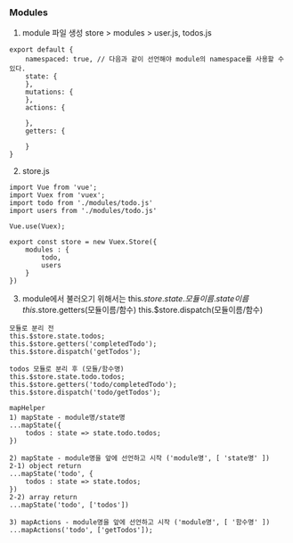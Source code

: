 ### Modules
1) module 파일 생성
store > modules > user.js, todos.js 
```
export default {
    namespaced: true, // 다음과 같이 선언해야 module의 namespace를 사용할 수 있다.
    state: {
    },
    mutations: {
    },
    actions: {

    },
    getters: {

    }
}
```
2) store.js
```
import Vue from 'vue';
import Vuex from 'vuex';
import todo from './modules/todo.js'
import users from './modules/todo.js'

Vue.use(Vuex);

export const store = new Vuex.Store({
    modules : {
        todo,
        users
    }
})
```
3) module에서 불러오기 위해서는 
this.$store.state.모듈이름.state이름
this.$store.getters(모듈이름/함수)
this.$store.dispatch(모듈이름/함수)

```
모듈로 분리 전
this.$store.state.todos;
this.$store.getters('completedTodo');
this.$store.dispatch('getTodos');

todos 모듈로 분리 후 (모듈/함수명)
this.$store.state.todo.todos;
this.$store.getters('todo/completedTodo');
this.$store.dispatch('todo/getTodos');

mapHelper
1) mapState - module명/state명
...mapState({
    todos : state => state.todo.todos; 
})

2) mapState - module명을 앞에 선언하고 시작 ('module명', [ 'state명' ])
2-1) object return
...mapState('todo', {
    todos : state => state.todos;
})
2-2) array return
...mapState('todo', ['todos'])

3) mapActions - module명을 앞에 선언하고 시작 ('module명', [ '함수명' ])
...mapActions('todo', ['getTodos']);
```